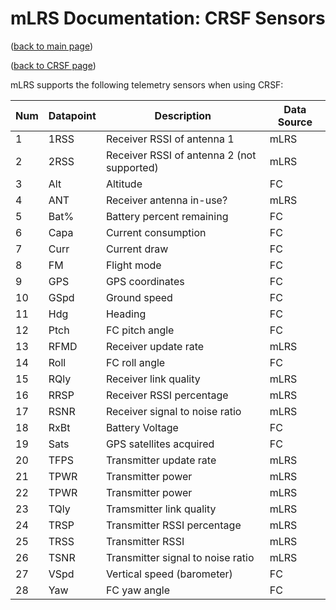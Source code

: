 # mLRS Documentation: CRSF Sensors #

([back to main page](../README.md))

([back to CRSF page](CRSF.md))

mLRS supports the following telemetry sensors when using CRSF:

Num | Datapoint | Description                                 | Data Source |
--- | --------- | ------------------------------------------- | ----------- |
1   | 1RSS      | Receiver RSSI of antenna 1                  | mLRS        |
2   | 2RSS      | Receiver RSSI of antenna 2 (not supported)  | mLRS        |
3   | Alt       | Altitude                                    | FC          |
4   | ANT       | Receiver antenna in-use?                    | mLRS        |
5   | Bat%      | Battery percent remaining                   | FC          |
6   | Capa      | Current consumption                         | FC          |
7   | Curr      | Current draw                                | FC          |
8   | FM        | Flight mode                                 | FC          |
9   | GPS       | GPS coordinates                             | FC          |
10  | GSpd      | Ground speed                                | FC          |
11  | Hdg       | Heading                                     | FC          |
12  | Ptch      | FC pitch angle                              | FC          |
13  | RFMD      | Receiver update rate                        | mLRS        |
14  | Roll      | FC roll angle                               | FC          |
15  | RQly      | Receiver link quality                       | mLRS        |
16  | RRSP      | Receiver RSSI percentage                    | mLRS        |
17  | RSNR      | Receiver signal to noise ratio              | mLRS        |
18  | RxBt      | Battery Voltage                             | FC          |
19  | Sats      | GPS satellites acquired                     | FC          |
20  | TFPS      | Transmitter update rate                     | mLRS        |
21  | TPWR      | Transmitter power                           | mLRS        |
22  | TPWR      | Transmitter power                           | mLRS        |
23  | TQly      | Tramsmitter link quality                    | mLRS        |
24  | TRSP      | Transmitter RSSI percentage                 | mLRS        |
25  | TRSS      | Transmitter RSSI                            | mLRS        |
26  | TSNR      | Transmitter signal to noise ratio           | mLRS        |
27  | VSpd      | Vertical speed (barometer)                  | FC          |
28  | Yaw       | FC yaw angle                                | FC          |